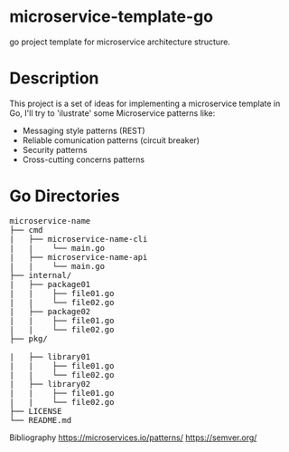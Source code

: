 # microservice-template-go

go project template for microservice architecture structure.

# Description
This project is a set of ideas for implementing a microservice template in Go, I'll try to 'ilustrate' some Microservice patterns like:
- Messaging style patterns (REST)
- Reliable comunication patterns (circuit breaker)
- Security patterns 
- Cross-cutting concerns patterns

# Go Directories   

<pre>
microservice-name
├── cmd
|   ├── microservice-name-cli
|   |    └── main.go
|   ├── microservice-name-api
|   |    └── main.go
├── internal/
|   ├── package01
|   |    ├── file01.go
|   |    └── file02.go
|   ├── package02
|   |    ├── file01.go
|   |    └── file02.go
├── pkg/<br/>
|   ├── library01
|   |    ├── file01.go
|   |    └── file02.go
|   ├── library02
|   |    ├── file01.go
|   |    └── file02.go
├── LICENSE
└── README.md
</pre>

Bibliography
https://microservices.io/patterns/
https://semver.org/
